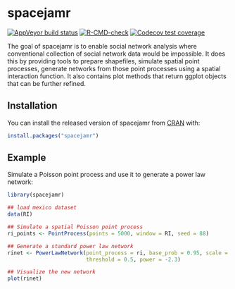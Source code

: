 
# spacejamr

<!-- badges: start -->
[![AppVeyor build status](https://ci.appveyor.com/api/projects/status/github/dscolby/spacejamr?branch=master&svg=true)](https://ci.appveyor.com/project/dscolby/spacejamr)
[![R-CMD-check](https://github.com/dscolby/spacejamr/workflows/R-CMD-check/badge.svg)](https://github.com/dscolby/spacejamr/actions)
[![Codecov test coverage](https://codecov.io/gh/dscolby/spacejamr/branch/master/graph/badge.svg)](https://codecov.io/gh/dscolby/spacejamr?branch=master)
<!-- badges: end -->

The goal of spacejamr is to enable social network analysis where conventional
collection of social network data would be impossible. It does this by providing
tools to prepare shapefiles, simulate spatial point processes, generate networks 
from those point processes using a spatial interaction function. It also 
contains plot methods that return ggplot objects that can be further refined.

## Installation

You can install the released version of spacejamr from [CRAN](https://CRAN.R-project.org) with:

``` r
install.packages("spacejamr")
```

## Example

Simulate a Poisson point process and use it to generate a power law network:

``` r
library(spacejamr)

## load mexico dataset
data(RI)

## Simulate a spatial Poisson point process
ri_points <- PointProcess(points = 5000, window = RI, seed = 88)

## Generate a standard power law network
rinet <- PowerLawNetwork(point_process = ri, base_prob = 0.95, scale = 100, 
                         threshold = 0.5, power = -2.3)

## Visualize the new network
plot(rinet)

```

